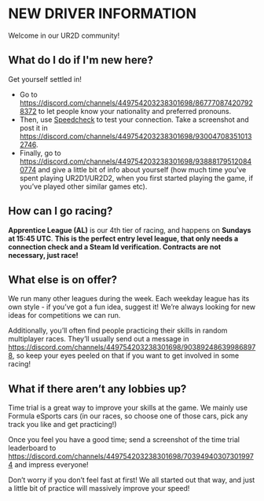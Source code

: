 # NEW DRIVER INFORMATION
Welcome in our UR2D community!

## What do I do if I'm new here?
Get yourself settled in!
- Go to https://discord.com/channels/449754203238301698/867770874207928372 to let people know your nationality and preferred pronouns.
- Then, use [Speedcheck](https://speedcheck.org) to test your connection. Take a screenshot and post it in https://discord.com/channels/449754203238301698/930047083510132746.
- Finally, go to https://discord.com/channels/449754203238301698/938881795120840774 and give a little bit of info about yourself (how much time you’ve spent playing UR2D1/UR2D2, when you first started playing the game, if you’ve played other similar games etc).

## How can I go racing?
**Apprentice League (AL)** is our 4th tier of racing, and happens on **Sundays at 15:45 UTC**.
**This is the perfect entry level league, that only needs a connection check and a Steam Id verification. Contracts are not necessary, just race!**

## What else is on offer?
We run many other leagues during the week. Each weekday league has its own style - if you’ve got a fun idea, suggest it! We’re always looking for new ideas for competitions we can run.

Additionally, you’ll often find people practicing their skills in random multiplayer races. They’ll usually send out a message in https://discord.com/channels/449754203238301698/903892486399868978, so keep your eyes peeled on that if you want to get involved in some racing!

## What if there aren’t any lobbies up?
Time trial is a great way to improve your skills at the game. We mainly use Formula eSports cars (in our races, so choose one of those cars, pick any track you like and get practicing!)

Once you feel you have a good time; send a screenshot of the time trial leaderboard to https://discord.com/channels/449754203238301698/703949403073019974 and impress everyone!

Don’t worry if you don’t feel fast at first! We all started out that way, and just a little bit of practice will massively improve your speed!